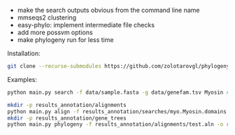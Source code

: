 - make the search outputs obvious from the command line name  
- mmseqs2 clustering  
- easy-phylo: implement intermediate file checks   
- add more possvm options   
- make phylogeny run for less time 

Installation:
```bash
git clone --recurse-submodules https://github.com/zolotarovgl/phylogeny.git
```

Examples: 
```bash
python main.py search -f data/sample.fasta -g data/genefam.tsv Myosin # creates results_annotation/searches/myo.Myosin.domains.fasta

mkdir -p results_annotation/alignments
python main.py align -f results_annotation/searches/myo.Myosin.domains.fasta -o results_annotation/alignments/test.aln -c 10
mkdir -p results_annotation/gene_trees
python main.py phylogeny -f results_annotation/alignments/test.aln -o results_annotation/gene_trees/test -c 15
```
